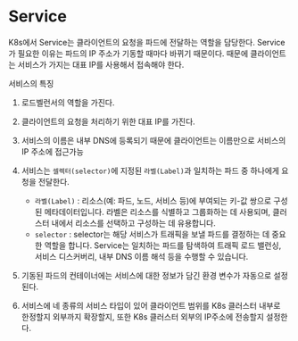 # Service

K8s에서 Service는 클라이언트의 요청을 파드에 전달하는 역할을 담당한다.
Service가 필요한 이유는 파드의 IP 주소가 기동할 때마다 바뀌기 때문이다. 때문에 클라이언트는 서비스가 가지는 대표 IP를 사용해서 접속해야 한다.

서비스의 특징
1. 로드벨런서의 역할을 가진다.
2. 클라이언트의 요청을 처리하기 위한 대표 IP를 가진다.
3. 서비스의 이름은 내부 DNS에 등록되기 때문에 클라이언트는 이름만으로 서비스의 IP 주소에 접근가능
4. 서비스는 `셀렉터(selector)`에 지정된 `라벨(Label)`과 일치하는 파드 중 하나에게 요청을 전달한다.
   - `라벨(Label)` :
       리소스(예: 파드, 노드, 서비스 등)에 부여되는 키-값 쌍으로 구성된 메타데이터입니다. 
       라벨은 리소스를 식별하고 그룹화하는 데 사용되며, 클러스터 내에서 리소스를 선택하고 구성하는 데 유용합니다.
   - `selector` :
       selector는 해당 서비스가 트래픽을 보낼 파드를 결정하는 데 중요한 역할을 합니다.
       Service는 일치하는 파드를 탐색하여 트래픽 로드 밸런싱, 서비스 디스커버리, 내부 DNS 이름 해석 등을 수행할 수 있습니다.

6. 기동된 파드의 컨테이너에는 서비스에 대한 정보가 담긴 환경 변수가 자동으로 설정된다.
7. 서비스에 네 종류의 서비스 타입이 있어 클라이언트 범위를 K8s 클러스터 내부로 한정할지 외부까지 확장할지, 또한 K8s 클러스터 외부의 IP주소에 전송할지 설정한다.
